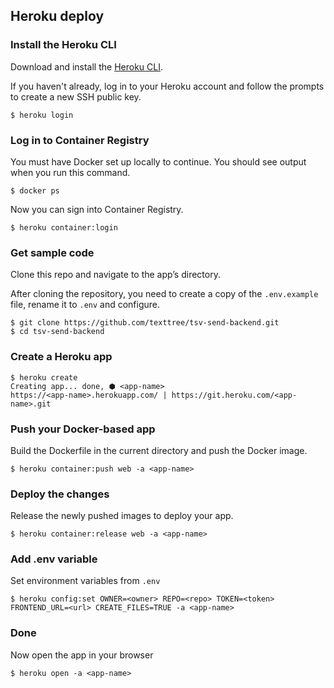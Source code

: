 ## Heroku deploy

### Install the Heroku CLI

Download and install the [Heroku CLI](https://devcenter.heroku.com/articles/heroku-command-line).

If you haven't already, log in to your Heroku account and follow the prompts to create a new SSH public key.

```
$ heroku login
```
### Log in to Container Registry

You must have Docker set up locally to continue. You should see output when you run this command.

```
$ docker ps
```
Now you can sign into Container Registry.

```
$ heroku container:login
```
### Get sample code

Clone this repo and navigate to the app’s directory.

After cloning the repository, you need to create a copy of the `.env.example` file, rename it to `.env` and configure. 

```
$ git clone https://github.com/texttree/tsv-send-backend.git
$ cd tsv-send-backend
```

###  Create a Heroku app

```
$ heroku create
Creating app... done, ⬢ <app-name>
https://<app-name>.herokuapp.com/ | https://git.heroku.com/<app-name>.git
```

### Push your Docker-based app

Build the Dockerfile in the current directory and push the Docker image.

```
$ heroku container:push web -a <app-name>
```

### Deploy the changes

Release the newly pushed images to deploy your app.
```
$ heroku container:release web -a <app-name>
```

### Add .env variable

Set environment variables from `.env`

```
$ heroku config:set OWNER=<owner> REPO=<repo> TOKEN=<token> FRONTEND_URL=<url> CREATE_FILES=TRUE -a <app-name>
```
### Done

Now open the app in your browser

```
$ heroku open -a <app-name>
```
